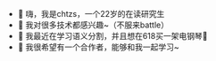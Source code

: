 - 👋 嗨，我是chtzs，一个22岁的在读研究生
- 👀 我对很多技术都感兴趣~（不服来battle）
- 🌱 我最近在学习语义分割，并且想在618买一架电钢琴🥳
- 💞️ 我很希望有一个合作者，能够和我一起学习~

<!---
chtzs/chtzs is a ✨ special ✨ repository because its `README.md` (this file) appears on your GitHub profile.
You can click the Preview link to take a look at your changes.
--->
